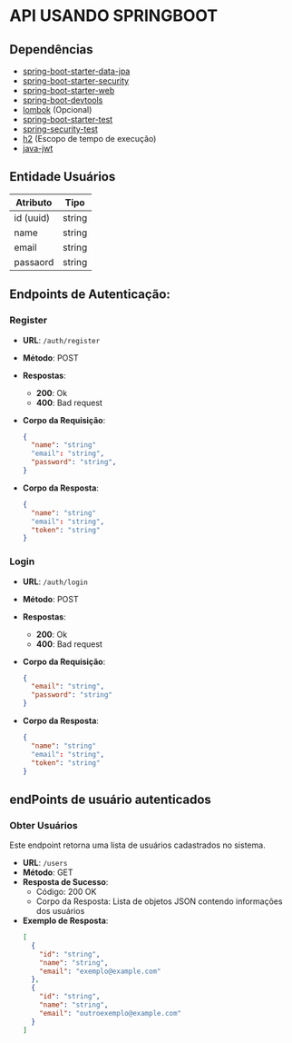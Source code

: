 # API USANDO SPRINGBOOT

## Dependências

- [spring-boot-starter-data-jpa](https://mvnrepository.com/artifact/org.springframework.boot/spring-boot-starter-data-jpa)
- [spring-boot-starter-security](https://mvnrepository.com/artifact/org.springframework.boot/spring-boot-starter-security)
- [spring-boot-starter-web](https://mvnrepository.com/artifact/org.springframework.boot/spring-boot-starter-web)
- [spring-boot-devtools](https://mvnrepository.com/artifact/org.springframework.boot/spring-boot-devtools)
- [lombok](https://mvnrepository.com/artifact/org.projectlombok/lombok) (Opcional)
- [spring-boot-starter-test](https://mvnrepository.com/artifact/org.springframework.boot/spring-boot-starter-test)
- [spring-security-test](https://mvnrepository.com/artifact/org.springframework.security/spring-security-test)
- [h2](https://mvnrepository.com/artifact/com.h2database/h2) (Escopo de tempo de execução)
- [java-jwt](https://mvnrepository.com/artifact/com.auth0/java-jwt/4.4.0)

## Entidade Usuários
| Atributo    | Tipo       |
|-------------|------------|
| id (uuid)   | string     |
| name        | string     |
| email       | string     |
| passaord    | string     |

## Endpoints de Autenticação:

### Register

- **URL**: `/auth/register`
- **Método**: POST
- **Respostas**:
  - **200**: Ok
  - **400**: Bad request

- **Corpo da Requisição**:
  ```json
  {
    "name": "string"
    "email": "string",
    "password": "string",
  }

- **Corpo da Resposta**:
  ```json
  {
    "name": "string"
    "email": "string",
    "token": "string"
  }
  ```
### Login

- **URL**: `/auth/login`
- **Método**: POST
- **Respostas**:
  - **200**: Ok
  - **400**: Bad request

- **Corpo da Requisição**:
  ```json
  {
    "email": "string",
    "password": "string"
  }
  ```

- **Corpo da Resposta**:
  ```json
  {
    "name": "string"
    "email": "string",
    "token": "string"
  }
  ```

## endPoints de usuário autenticados
### Obter Usuários

Este endpoint retorna uma lista de usuários cadastrados no sistema.

- **URL**: `/users`
- **Método**: GET
- **Resposta de Sucesso**:
  - Código: 200 OK
  - Corpo da Resposta: Lista de objetos JSON contendo informações dos usuários
- **Exemplo de Resposta**:
  ```json
  [
    {
      "id": "string",
      "name": "string",
      "email": "exemplo@example.com"
    },
    {
      "id": "string",
      "name": "string",
      "email": "outroexemplo@example.com"
    }
  ]